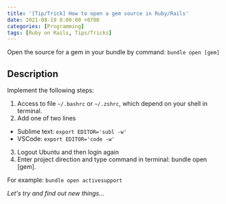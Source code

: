 ```yaml
---
title: '[Tip/Trick] How to open a gem source in Ruby/Rails'
date: 2021-08-19 8:00:00 +0700
categories: [Programming]
tags: [Ruby on Rails, Tips/Tricks]
---
```

Open the source for a gem in your bundle by command: `bundle open [gem]`
<!--more-->
## Description
Implement the following steps:
1. Access to file `~/.bashrc` or `~/.zshrc`, which depend on your shell in terminal.
2. Add one of two lines
  - Sublime text: `export EDITOR='subl -w'`
  - VSCode:       `export EDITOR='code -w'`
3. Logout Ubuntu and then login again
4. Enter project direction and type command in terminal: bundle open [gem].

For example: `bundle open activesupport`

*Let's try and find out new things...*

